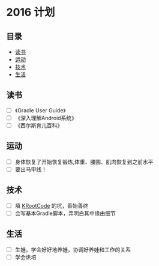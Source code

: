 # 2016 计划

## 目录

* [读书](#读书)
* [运动](#运动)
* [技术](#技术)
* [生活](#生活)

## 读书

- [ ] 《Gradle User Guide》
- [ ] 《深入理解Android系统》
- [ ] 《西尔斯育儿百科》

## 运动

- [ ] 身体恢复了开始恢复锻炼,体重、腰围、肌肉恢复到之前水平
- [ ] 要出马甲线！

## 技术

- [ ] 填 [KRootCode][1] 的坑，善始善终
- [ ] 会写基本Gradle脚本，弄明白其中缘由细节

## 生活

- [ ] 生娃，学会好好地养娃，协调好养娃和工作的关系
- [ ] 学会烘培

[1]: https://github.com/chenxiaoyoyo/KRootCode
